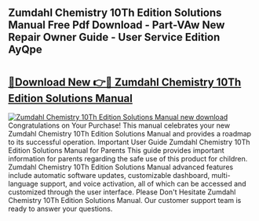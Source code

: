 ## Zumdahl Chemistry 10Th Edition Solutions Manual Free Pdf Download - Part-VAw New Repair Owner Guide - User Service Edition AyQpe

# <h2><a href="http://bc44059.oget.top/?id=Zumdahl+Chemistry+10Th+Edition+Solutions+Manual">🔗Download New 👉🔴 Zumdahl Chemistry 10Th Edition Solutions Manual</a></h2>

[![Zumdahl Chemistry 10Th Edition Solutions Manual new download](https://i.imgur.com/5g1atiW.png)](http://bc44059.oget.top/?id=Zumdahl+Chemistry+10Th+Edition+Solutions+Manual)
Congratulations on Your Purchase! This manual celebrates your new Zumdahl Chemistry 10Th Edition Solutions Manual and provides a roadmap to its successful operation. Important User Guide Zumdahl Chemistry 10Th Edition Solutions Manual for Parents This guide provides important information for parents regarding the safe use of this product for children. Zumdahl Chemistry 10Th Edition Solutions Manual advanced features include automatic software updates, customizable dashboard, multi-language support, and voice activation, all of which can be accessed and customized through the user interface. Please Don't Hesitate Zumdahl Chemistry 10Th Edition Solutions Manual. Our customer support team is ready to answer your questions.
